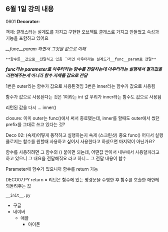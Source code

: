 ## 6월 1일 강의 내용

0601
**Decorator:**

객체: 클래스라는 설계도를 가지고 구현한 오브젝트
클래스로 가지고 만들었고 속성과 기능을 포함하고 있어요


*__func__param 하면서 그것을 값으로 이해* 


`**함수를__값으로__전달하고 있음
그러면 아우터라는 설계도가__func__param로 전달**`


***func라는 parameter로 아우터라는 함수를 전달하는데
아우터라는 실행해서 결과값을 리턴해주는게 아니라
함수 자체를 값으로 전달***


1번은 outer라는 함수가 값으로 사용된것임
3번은 inner라는 함수가 값으로 사용됨

함수가 값으로 사용된다는 것은 1이라는 int 값
우리가 inner라는 함수도 겂으로 사용됨

리턴된 값을 다시 …
inner()


closure: 이미 outer는 func()에서 써서 종료됐는데, inner를 할때도 outer에서 썼던 prefix를 그대로 쓰고 있다는 것?

Deco 02: (숙제)어떻게 동작하고 실행하는지 숙제 (스크린샷) 중요
func() 어디서 실행
클로저는 함수를 원할때 사용하고 싶어서 사용한다고 하셨으면 마지막이 아닌가요?

함수를 사용하려면 그 함수의 () 붙이면 되는데, 
어떤값 받아서 내부에서 사용할꺼라고 하고 있으니 그 내요을 전달해줘요 라고 하니…
그 전달 내용이 함수

Parameter에 함수가 있으니까 함수를 return 가능 

DECO07.PY
return = 리턴은 함수에 있는 명령문을 수행한 후 함수를 호출한 애한테 되돌려주는 값


`__init__.py`
- 구글
- 네이버
    - 애플
        - 아이폰            